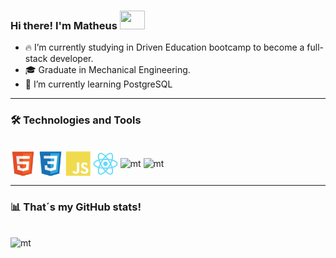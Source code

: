 ### Hi there! I'm Matheus <img height="30" width="40" src="https://github.com/blackcater/blackcater/raw/main/images/Hi.gif" />

- 🔥 I’m currently studying in Driven Education bootcamp to become a full-stack developer.
- 🎓 Graduate in Mechanical Engineering.
- 🌱 I’m currently learning PostgreSQL       

---

### 🛠️ Technologies and Tools
<div style="display: inline_block"><br>
  <img align="center" alt="mt" height="40" width="40" src="https://raw.githubusercontent.com/devicons/devicon/master/icons/html5/html5-original.svg">
  <img align="center" alt="mt"height="40" width="40" src="https://raw.githubusercontent.com/devicons/devicon/master/icons/css3/css3-original.svg">
  <img align="center" alt="mt" height="40" width="40" src="https://raw.githubusercontent.com/devicons/devicon/master/icons/javascript/javascript-plain.svg">
  <img align="center" alt="mt" height="40" width="40" src="https://raw.githubusercontent.com/devicons/devicon/master/icons/react/react-original.svg">
  <img align="center" alt="mt" height="60" width="60" src="https://user-images.githubusercontent.com/98189571/169192811-07e7fd28-9297-4b72-916d-0b34cf4c9480.svg" />
    <img align="center" alt="mt" height="48" width="48" src="https://user-images.githubusercontent.com/98189571/171290439-9ec9fc37-de1d-476a-833b-747d10dd8b39.png" />

---

### 📊 That´s my GitHub stats!
<div style="display: inline_block"><br>
  <img align="left" alt="mt" width="400" src="https://github-readme-stats.vercel.app/api/top-langs/?username=matheusfacciolla&layout=compact&theme=tokyonight" />
</div>
<!--


**matheusfacciolla/matheusfacciolla** is a ✨ _special_ ✨ repository because its `README.md` (this file) appears on your GitHub profile.

Here are some ideas to get you started:

- 🔭 I’m currently working on ...
- 🌱 I’m currently learning ...
- 👯 I’m looking to collaborate on ...
- 🤔 I’m looking for help with ...
- 💬 Ask me about ...
- 📫 How to reach me: ...
- 😄 Pronouns: ...
- ⚡ Fun fact: ...
-->
